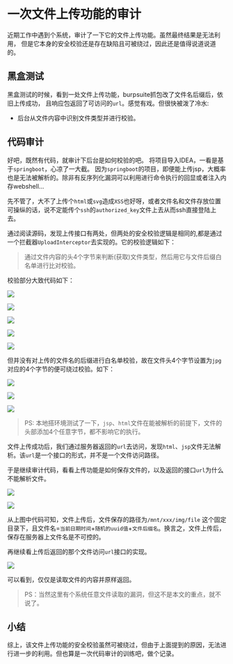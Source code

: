 # 一次文件上传功能的审计

近期工作中遇到个系统，审计了一下它的文件上传功能。虽然最终结果是无法利用，
但是它本身的安全校验还是存在缺陷且可被绕过，因此还是值得说道说道的。

## 黑盒测试

黑盒测试的时候，看到一处文件上传功能，burpsuite抓包改了文件名后缀后，依旧上传成功，
且响应包返回了可访问的`url`。感觉有戏。但很快被泼了冷水:
- 后台从文件内容中识别文件类型并进行校验。

## 代码审计

好吧，既然有代码，就审计下后台是如何校验的吧。
将项目导入IDEA，一看是基于`springboot`，心凉了一大截。
因为`springboot`的项目，即便能上传jsp，大概率也是无法被解析的。除非有反序列化漏洞可以利用进行命令执行的回显或者注入内存webshell...

先不管了，大不了上传个`html`或`svg`造成`XSS`也好呀，或者文件名和文件存放位置可操纵的话，说不定能传个`ssh`的`authorized_key`文件上去从而ssh直接登陆上去。

通过阅读源码，发现上传接口有两处，但两处的安全校验逻辑是相同的,都是通过一个拦截器`UploadInterceptor`去实现的。它的校验逻辑如下：
>通过文件内容的头4个字节来判断(获取)文件类型，然后用它与文件后缀白名单进行比对校验。

校验部分大致代码如下：

![](pic/java-code-audit-case-1_1.png)

![](pic/java-code-audit-case-1_2.png)

![](pic/java-code-audit-case-1_3.png)

![](pic/java-code-audit-case-1_4.png)

![](pic/java-code-audit-case-1_5.png)

但并没有对上传的文件名的后缀进行白名单校验，故在文件头4个字节设置为`jpg`对应的4个字节的便可绕过校验。如下：


![](pic/java-code-audit-case-1_6.png)

![](pic/java-code-audit-case-1_7.jpg)

![](pic/java-code-audit-case-1_8.png)

>PS: 本地搭环境测试了一下，`jsp`、`html`文件在能被解析的前提下，文件的头部添加4个任意字节，都不影响它的执行。

文件上传成功后，我们通过服务器返回的`url`去访问，发现`html`、`jsp`文件无法解析。该`url`是一个接口的形式，并不是一个文件访问路径。

于是继续审计代码，看看上传功能是如何保存文件的，以及返回的接口`url`为什么不能解析文件。


![](pic/java-code-audit-case-1_9.png)

![](pic/java-code-audit-case-1_10.png)

从上图中代码可知，文件上传后，文件保存的路径为`/mnt/xxx/img/file` 这个固定目录下，且文件名=`当前日期时间`+`随机的uuid值`+`文件后缀名`。换言之，文件上传后，保存在服务器上文件名是不可控的。

再继续看上传后返回的那个文件访问`url`接口的实现。

![](pic/java-code-audit-case-1_11.png)

可以看到，仅仅是读取文件的内容并原样返回。
>PS：当然这里有个系统任意文件读取的漏洞，但这不是本文的重点，就不说了。


## 小结

综上，该文件上传功能的安全校验虽然可被绕过，但由于上面提到的原因，无法进行进一步的利用。但也算是一次代码审计的训练吧，做个记录。
